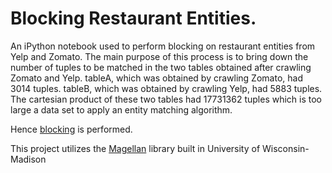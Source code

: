 # Blocking Restaurant Entities.
An iPython notebook used to perform blocking on restaurant entities from Yelp and Zomato.
The main purpose of this process is to bring down the number of tuples to be matched in the two tables obtained after crawling Zomato and Yelp.
tableA, which was obtained by crawling Zomato, had 3014 tuples. tableB, which was obtained by crawling Yelp, had 5883 tuples. The cartesian product of these two tables had 17731362 tuples which is too large a data set to apply an entity matching algorithm.

Hence [blocking](https://en.wikipedia.org/wiki/Blocking_(statistics)) is performed.

This project utilizes the [Magellan](https://sites.google.com/site/anhaidgroup/projects/magellan) library built in University of Wisconsin-Madison 